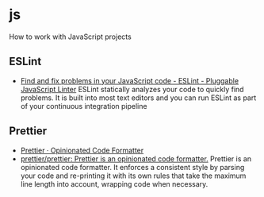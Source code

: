 # js
How to work with JavaScript projects

## ESLint
+ [Find and fix problems in your JavaScript code - ESLint - Pluggable JavaScript Linter](https://eslint.org/) 
ESLint statically analyzes your code to quickly find problems. It is built into most text editors and you can run ESLint as part of your continuous integration pipeline


## Prettier
+ [Prettier · Opinionated Code Formatter](https://prettier.io/)
+ [prettier/prettier: Prettier is an opinionated code formatter.](https://github.com/prettier/prettier)
 Prettier is an opinionated code formatter. It enforces a consistent style by parsing your code and re-printing it with its own rules that take the maximum line length into account, wrapping code when necessary.
